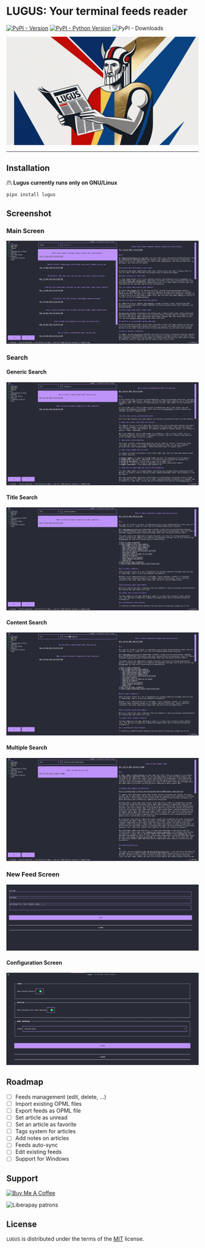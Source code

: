 # LUGUS: Your terminal feeds reader

[![PyPI - Version](https://img.shields.io/pypi/v/lugus.svg?style=for-the-badge)](https://pypi.org/project/lugus)
[![PyPI - Python Version](https://img.shields.io/pypi/pyversions/lugus.svg?style=for-the-badge)](https://pypi.org/project/lugus)
![PyPI - Downloads](https://img.shields.io/pypi/dm/lugus?style=for-the-badge)


![readme header](https://raw.githubusercontent.com/OpenCode/lugus/main/readme/header.png)

-----

## Installation

/!\ **Lugus currently runs only on GNU/Linux**

```console
pipx install lugus
```

## Screenshot

### Main Screen

![main page screenshot](https://raw.githubusercontent.com/OpenCode/lugus/main/readme/home.png)

### Search

#### Generic Search

![generic search](https://raw.githubusercontent.com/OpenCode/lugus/main/readme/search.png)

#### Title Search

![title search](https://raw.githubusercontent.com/OpenCode/lugus/main/readme/search_title.png)

#### Content Search

![content search](https://raw.githubusercontent.com/OpenCode/lugus/main/readme/search_content.png)

#### Multiple Search

![multi search](https://raw.githubusercontent.com/OpenCode/lugus/main/readme/search_multi.png)

### New Feed Screen

![new feed page screenshot](https://raw.githubusercontent.com/OpenCode/lugus/main/readme/new_feed.png)

#### Configuration Screen

![configuration page](https://raw.githubusercontent.com/OpenCode/lugus/main/readme/config.png)


## Roadmap

- [ ] Feeds management (edit, delete, ...)
- [ ] Import existing OPML files
- [ ] Export feeds as OPML file
- [ ] Set article as unread
- [ ] Set an article as favorite
- [ ] Tags system for articles
- [ ] Add notes on articles
- [ ] Feeds auto-sync
- [ ] Edit existing feeds
- [ ] Support for Windows

## Support

<a href="https://www.buymeacoffee.com/scapigliato" target="_blank"><img src="https://cdn.buymeacoffee.com/buttons/lato-violet.png" alt="Buy Me A Coffee" style="height: 51px !important;width: 217px !important;" ></a>

![Liberapay patrons](https://img.shields.io/liberapay/patrons/Scapigliato?style=for-the-badge&logo=liberapay)


## License

`LUGUS` is distributed under the terms of the [MIT](https://spdx.org/licenses/MIT.html) license.

